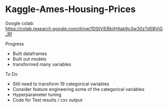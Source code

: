 # Kaggle-Ames-Housing-Prices

Google colab: https://colab.research.google.com/drive/1DStViEBkijHtIak9o3w30zTd5BViG_Rf

Progress
* Built dataframes
* Built out models
* transformed many variables

To Do
* Still need to transform 19 categorical variables
* Consider feature engineering some of the categorical variables
* Hyperparameter tuning
* Code for Test results / csv output
